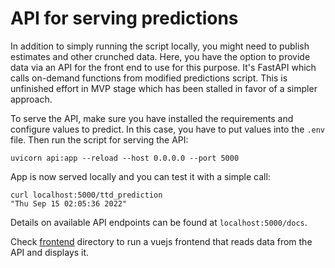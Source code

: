 # API for serving predictions

In addition to simply running the script locally, you might need to publish estimates and other crunched data. Here, you have the option to provide data via an API for the front end to use for this purpose.  It's FastAPI which calls on-demand functions from modified predictions script.
This is unfinished effort in MVP stage which has been stalled in favor of a simpler approach.

To serve the API, make sure you have installed the requirements and configure values to predict. In this case, you have to put values into the `.env` file. Then run the script for serving the API: 
```
uvicorn api:app --reload --host 0.0.0.0 --port 5000
```

App is now served locally and you can test it with a simple call: 

```
curl localhost:5000/ttd_prediction
"Thu Sep 15 02:05:36 2022"
```

Details on available API endpoints can be found at `localhost:5000/docs`. 

Check [frontend](../frontend/) directory to run a vuejs frontend that reads data from the API and displays it. 



